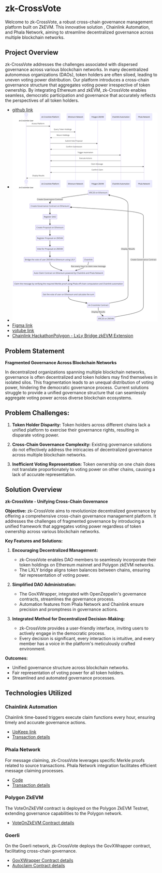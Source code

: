# zk-CrossVote

Welcome to zk-CrossVote, a robust cross-chain governance management platform built on ZkEVM. This innovative solution , Chainlink Automation, and Phala Network, aiming to streamline decentralized governance across multiple blockchain networks.

## Project Overview

zk-CrossVote addresses the challenges associated with dispersed governance across various blockchain networks. In many decentralized autonomous organizations (DAOs), token holders are often siloed, leading to uneven voting power distribution. Our platform introduces a cross-chain governance structure that aggregates voting power irrespective of token ownership. By integrating Ethereum and zkEVM, zk-CrossVote enables seamless, democratic participation and governance that accurately reflects the perspectives of all token holders.
- [github link](https://github.com/zk-CrossVote/zk-CrossVote)
- ![flow chart](https://github.com/samarabdelhameed/pics/blob/main/dsdsds.png)
- ![flow chart](https://github.com/samarabdelhameed/pics/blob/main/dddddddd.png)
 - [Figma link]()
 - [yotube link]()
  - [ Chainlink HackathonPolygon - LxLy Bridge zkEVM Extension]()

 

## Problem Statement

**Fragmented Governance Across Blockchain Networks**

In decentralized organizations spanning multiple blockchain networks, governance is often decentralized and token holders may find themselves in isolated silos. This fragmentation leads to an unequal distribution of voting power, hindering the democratic governance process. Current solutions struggle to provide a unified governance structure that can seamlessly aggregate voting power across diverse blockchain ecosystems.

## Problem Challenges:

1. **Token Holder Disparity:** Token holders across different chains lack a unified platform to exercise their governance rights, resulting in disparate voting power.

2. **Cross-Chain Governance Complexity:** Existing governance solutions do not effectively address the intricacies of decentralized governance across multiple blockchain networks.

3. **Inefficient Voting Representation:** Token ownership on one chain does not translate proportionately to voting power on other chains, causing a lack of accurate representation.

## Solution Overview

**zk-CrossVote - Unifying Cross-Chain Governance**

**Objective:**
zk-CrossVote aims to revolutionize decentralized governance by offering a comprehensive cross-chain governance management platform. It addresses the challenges of fragmented governance by introducing a unified framework that aggregates voting power regardless of token ownership across various blockchain networks.

**Key Features and Solutions:**

1. **Encouraging Decentralized Management:**
   - zk-CrossVote enables DAO members to seamlessly incorporate their token holdings on Ethereum mainnet and Polygon zkEVM networks.
   - The LXLY bridge aligns token balances between chains, ensuring fair representation of voting power.

2. **Simplified DAO Administration:**
   - The GovXWrapper, integrated with OpenZeppelin's governance contracts, streamlines the governance process.
   - Automation features from Phala Network and Chainlink ensure precision and promptness in governance actions.

3. **Integrated Method for Decentralized Decision-Making:**
   - zk-CrossVote provides a user-friendly interface, inviting users to actively engage in the democratic process.
   - Every decision is significant, every interaction is intuitive, and every member has a voice in the platform's meticulously crafted environment.

**Outcomes:**
- Unified governance structure across blockchain networks.
- Fair representation of voting power for all token holders.
- Streamlined and automated governance processes.

## Technologies Utilized

### Chainlink Automation

Chainlink time-based triggers execute claim functions every hour, ensuring timely and accurate governance actions.

- [UpKeep link](https://automation.chain.link/goerli/56209270301599875549343820271679309979009473186668399424303531307152837514484)
- [Transaction details](https://goerli.etherscan.io/address/0x05222e5f67d4a4b363ca65ed7fcd25c3353e1972#internaltx)

### Phala Network

For message claiming, zk-CrossVote leverages specific Merkle proofs related to source transactions. Phala Network integration facilitates efficient message claiming processes.

- [Code](https://github.com/samar19/zk-CrossVote/blob/main/AutoClaimPhat/src/index.ts)
- [Transaction details](https://goerli.etherscan.io/tx/0xdd8288c2cc98f5ab073bb8079249e1b2bf30727ccc29c5fc405da0526bdb531b)

### Polygon ZkEVM

The VoteOnZkEVM contract is deployed on the Polygon ZkEVM Testnet, extending governance capabilities to the Polygon network.

- [VoteOnZkEVM Contract details](https://testnet-zkevm.polygonscan.com/address/0x611bb13B02D8FD1E94762b976cAC1fb01Ae39111)

### Goerli

On the Goerli network, zk-CrossVote deploys the GovXWrapper contract, facilitating cross-chain governance.

- [GovXWrapper Contract details](https://goerli.etherscan.io/address/0x9A5d0A5aD88C00308C53aA0b692Af33edAe7d895)
- [Autoclaim Contract details](https://goerli.etherscan.io/address/0x05222e5f67d4a4b363ca65ed7fcd25c3353e1972)


